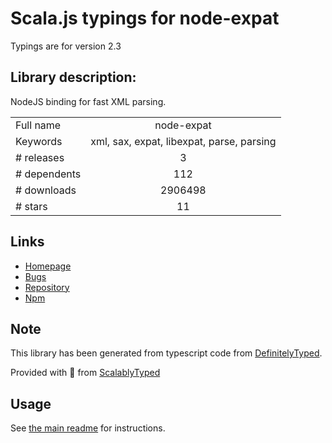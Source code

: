 
# Scala.js typings for node-expat

Typings are for version 2.3

## Library description:
NodeJS binding for fast XML parsing.

|                    |                 |
| ------------------ | :-------------: |
| Full name          | node-expat |
| Keywords           | xml, sax, expat, libexpat, parse, parsing |
| # releases         | 3 |
| # dependents       | 112 |
| # downloads        | 2906498 |
| # stars            | 11 |

## Links
- [Homepage](http://github.com/astro/node-expat)
- [Bugs](https://github.com/astro/node-expat/issues)
- [Repository](https://github.com/astro/node-expat)
- [Npm](https://www.npmjs.com/package/node-expat)
    


## Note
This library has been generated from typescript code from [DefinitelyTyped](https://definitelytyped.org).

Provided with :purple_heart: from [ScalablyTyped](https://github.com/oyvindberg/ScalablyTyped)

## Usage
See [the main readme](../../readme.md) for instructions.


